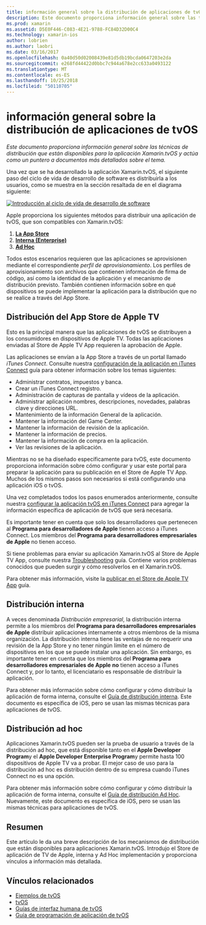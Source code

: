 ```yaml
---
title: información general sobre la distribución de aplicaciones de tvOS
description: Este documento proporciona información general sobre las técnicas de distribución que están disponibles para la aplicación Xamarin.tvOS y actúa como un puntero a documentos más detallados sobre el tema.
ms.prod: xamarin
ms.assetid: D5E0F446-C083-4E21-9788-FC84D32D00C4
ms.technology: xamarin-ios
author: lobrien
ms.author: laobri
ms.date: 03/16/2017
ms.openlocfilehash: 0a40d50d02008439e81d5db19bcda0647203e2da
ms.sourcegitcommit: e268fd44422d0bbc7c944a678e2cc633a0493122
ms.translationtype: MT
ms.contentlocale: es-ES
ms.lasthandoff: 10/25/2018
ms.locfileid: "50110705"
---
```

# <a name="tvos-app-distribution-overview"></a>información general sobre la distribución de aplicaciones de tvOS

_Este documento proporciona información general sobre las técnicas de distribución que están disponibles para la aplicación Xamarin.tvOS y actúa como un puntero a documentos más detallados sobre el tema._


Una vez que se ha desarrollado la aplicación Xamarin.tvOS, el siguiente paso del ciclo de vida de desarrollo de software es distribuirla a los usuarios, como se muestra en la sección resaltada de en el diagrama siguiente:


[![Introducción al ciclo de vida de desarrollo de software](images/publishingdiagram.png)](images/publishingdiagram.png#lightbox)


Apple proporciona los siguientes métodos para distribuir una aplicación de tvOS, que son compatibles con Xamarin.tvOS:

1. [**La App Store**](#Apple-TV-App-Store-Distribution)
2. [**Interna (Enterprise)**](#In-House-Distribution) 
2. [**Ad Hoc**](#Ad_Hoc_Distribution) 

Todos estos escenarios requieren que las aplicaciones se aprovisionen mediante el correspondiente *perfil de aprovisionamiento*. Los perfiles de aprovisionamiento son archivos que contienen información de firma de código, así como la identidad de la aplicación y el mecanismo de distribución previsto. También contienen información sobre en qué dispositivos se puede implementar la aplicación para la distribución que no se realice a través del App Store.

<a name="Apple-TV-App-Store-Distribution" />

## <a name="apple-tv-app-store-distribution"></a>Distribución del App Store de Apple TV

Esto es la principal manera que las aplicaciones de tvOS se distribuyen a los consumidores en dispositivos de Apple TV. Todas las aplicaciones enviadas al Store de Apple TV App requieren la aprobación de Apple.

Las aplicaciones se envían a la App Store a través de un portal llamado *iTunes Connect*. Consulte nuestra [configuración de la aplicación en iTunes Connect](~/ios/deploy-test/app-distribution/app-store-distribution/itunesconnect.md) guía para obtener información sobre los temas siguientes:

- Administrar contratos, impuestos y banca.
- Crear un iTunes Connect registro.
- Administración de capturas de pantalla y vídeos de la aplicación.
- Administrar aplicación nombres, descripciones, novedades, palabras clave y direcciones URL.
- Mantenimiento de la información General de la aplicación.
- Mantener la información del Game Center.
- Mantener la información de revisión de la aplicación.
- Mantener la información de precios.
- Mantener la información de compra en la aplicación.
- Ver las revisiones de la aplicación.

Mientras no se ha diseñado específicamente para tvOS, este documento proporciona información sobre cómo configurar y usar este portal para preparar la aplicación para su publicación en el Store de Apple TV App. Muchos de los mismos pasos son necesarios si está configurando una aplicación iOS o tvOS.

Una vez completados todos los pasos enumerados anteriormente, consulte nuestra [configurar la aplicación tvOS en iTunes Connect](~/ios/tvos/deploy-test/app-distribution/itunes-connect.md) para agregar la información específica de aplicación de tvOS que será necesaria.

Es importante tener en cuenta que solo los desarrolladores que pertenecen al **Programa para desarrolladores de Apple** tienen acceso a iTunes Connect. Los miembros del **Programa para desarrolladores empresariales de Apple** no tienen acceso.

Si tiene problemas para enviar su aplicación Xamarin.tvOS al Store de Apple TV App, consulte nuestra [Troubleshooting](~/ios/tvos/troubleshooting.md) guía. Contiene varios problemas conocidos que pueden surgir y cómo resolverlos en el Xamarin.tvOS.

Para obtener más información, visite la [publicar en el Store de Apple TV App](~/ios/tvos/deploy-test/app-distribution/app-store-publishing.md) guía.

<a name="In-House-Distribution" />

## <a name="in-house-distribution"></a>Distribución interna

A veces denominada *Distribución empresarial*, la distribución interna permite a los miembros del **Programa para desarrolladores empresariales de Apple** distribuir aplicaciones internamente a otros miembros de la misma organización. La distribución interna tiene las ventajas de no requerir una revisión de la App Store y no tener ningún límite en el número de dispositivos en los que se puede instalar una aplicación. Sin embargo, es importante tener en cuenta que los miembros del **Programa para desarrolladores empresariales de Apple** **no** tienen acceso a iTunes Connect y, por lo tanto, el licenciatario es responsable de distribuir la aplicación.

Para obtener más información sobre cómo configurar y cómo distribuir la aplicación de forma interna, consulte el [Guía de distribución interna](~/ios/deploy-test/app-distribution/in-house-distribution.md). Este documento es específica de iOS, pero se usan las mismas técnicas para aplicaciones de tvOS.

<a name="Ad_Hoc_Distribution"/>

## <a name="ad-hoc-distribution"></a>Distribución ad hoc

Aplicaciones Xamarin.tvOS pueden ser la prueba de usuario a través de la distribución ad hoc, que está disponible tanto en el **Apple Developer Program**y el **Apple Developer Enterprise Program**y permite hasta 100 dispositivos de Apple TV va a probar. El mejor caso de uso para la distribución ad hoc es distribución dentro de su empresa cuando iTunes Connect no es una opción.

Para obtener más información sobre cómo configurar y cómo distribuir la aplicación de forma interna, consulte el [Guía de distribución Ad Hoc](~/ios/deploy-test/app-distribution/ad-hoc-distribution.md). Nuevamente, este documento es específica de iOS, pero se usan las mismas técnicas para aplicaciones de tvOS.

<a name="Summary" />

## <a name="summary"></a>Resumen

Este artículo le da una breve descripción de los mecanismos de distribución que están disponibles para aplicaciones Xamarin.tvOS. Introdujo el Store de aplicación de TV de Apple, interna y Ad Hoc implementación y proporciona vínculos a información más detallada.



## <a name="related-links"></a>Vínculos relacionados

- [Ejemplos de tvOS](https://developer.xamarin.com/samples/tvos/all/)
- [tvOS](https://developer.apple.com/tvos/)
- [Guías de interfaz humana de tvOS](https://developer.apple.com/tvos/human-interface-guidelines/)
- [Guía de programación de aplicación de tvOS](https://developer.apple.com/library/prerelease/tvos/documentation/General/Conceptual/AppleTV_PG/)
